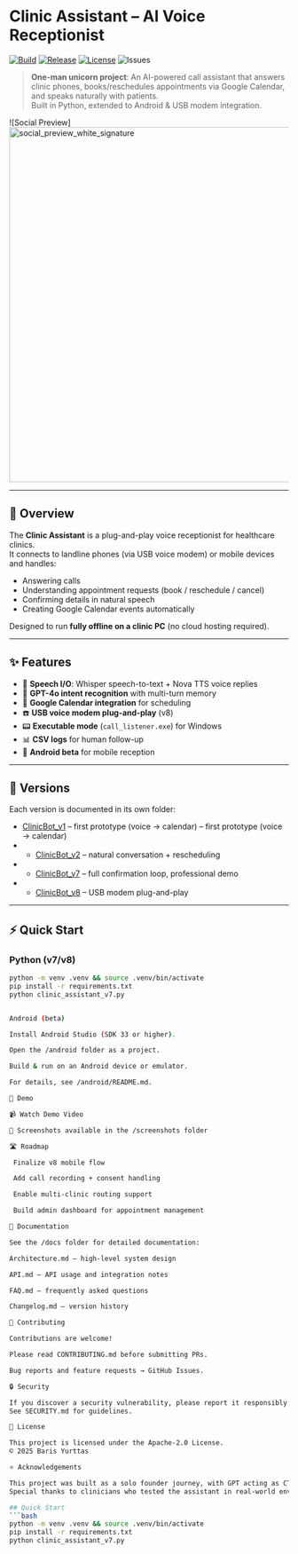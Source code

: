 # Clinic Assistant – AI Voice Receptionist  
[![Build](https://img.shields.io/github/actions/workflow/status/bar-rr/ClinicAssistant-/ci.yml)](../../actions)
[![Release](https://img.shields.io/github/v/release/bar-rr/ClinicAssistant-)](../../releases)
[![License](https://img.shields.io/github/license/bar-rr/ClinicAssistant-)](LICENSE)
![Issues](https://img.shields.io/github/issues/bar-rr/ClinicAssistant-)

> **One-man unicorn project**: An AI-powered call assistant that answers clinic phones, books/reschedules appointments via Google Calendar, and speaks naturally with patients.  
> Built in Python, extended to Android & USB modem integration.

![Social Preview]<img width="1280" height="640" alt="social_preview_white_signature" src="https://github.com/user-attachments/assets/b7ea6898-8a20-4945-8272-05b4839b9933" />


---

## 🚀 Overview
The **Clinic Assistant** is a plug-and-play voice receptionist for healthcare clinics.  
It connects to landline phones (via USB voice modem) or mobile devices and handles:

- Answering calls  
- Understanding appointment requests (book / reschedule / cancel)  
- Confirming details in natural speech  
- Creating Google Calendar events automatically  

Designed to run **fully offline on a clinic PC** (no cloud hosting required).

---

## ✨ Features
- 🎤 **Speech I/O**: Whisper speech-to-text + Nova TTS voice replies  
- 🧠 **GPT-4o intent recognition** with multi-turn memory  
- 📅 **Google Calendar integration** for scheduling  
- ☎️ **USB voice modem plug-and-play** (v8)  
- 📟 **Executable mode** (`call_listener.exe`) for Windows  
- 📊 **CSV logs** for human follow-up  
- 📱 **Android beta** for mobile reception  

---

## 📂 Versions
Each version is documented in its own folder:

- [ClinicBot_v1](https://github.com/bar-rr/ClinicAssistant/ClinicBot_v1) – first prototype (voice → calendar) – first prototype (voice → calendar)  
- - [ClinicBot_v2](https://github.com/bar-rr/ClinicAssistant-/tree/main/ClinicBot_v2) – natural conversation + rescheduling  
- - [ClinicBot_v7](https://github.com/bar-rr/ClinicAssistant-/tree/main/ClinicBot_v7) – full confirmation loop, professional demo  
- - [ClinicBot_v8](https://github.com/bar-rr/ClinicAssistant-/tree/main/ClinicBot_v8) – USB modem plug-and-play  

---

## ⚡ Quick Start

### Python (v7/v8)
```bash
python -m venv .venv && source .venv/bin/activate
pip install -r requirements.txt
python clinic_assistant_v7.py


Android (beta)

Install Android Studio (SDK 33 or higher).

Open the /android folder as a project.

Build & run on an Android device or emulator.

For details, see /android/README.md.

🎥 Demo

📹 Watch Demo Video

📸 Screenshots available in the /screenshots folder

🛣️ Roadmap

 Finalize v8 mobile flow

 Add call recording + consent handling

 Enable multi-clinic routing support

 Build admin dashboard for appointment management

📖 Documentation

See the /docs folder for detailed documentation:

Architecture.md – high-level system design

API.md – API usage and integration notes

FAQ.md – frequently asked questions

Changelog.md – version history

🤝 Contributing

Contributions are welcome!

Please read CONTRIBUTING.md before submitting PRs.

Bug reports and feature requests → GitHub Issues.

🔒 Security

If you discover a security vulnerability, please report it responsibly.
See SECURITY.md for guidelines.

📜 License

This project is licensed under the Apache-2.0 License.
© 2025 Baris Yurttas

⭐ Acknowledgements

This project was built as a solo founder journey, with GPT acting as CTO.
Special thanks to clinicians who tested the assistant in real-world environments and provided invaluable feedback.

## Quick Start
```bash
python -m venv .venv && source .venv/bin/activate
pip install -r requirements.txt
python clinic_assistant_v7.py
